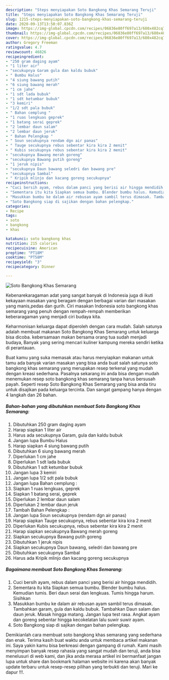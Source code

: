 ```yaml
---
description: "Steps menyiapakan Soto Bangkong Khas Semarang Teruji"
title: "Steps menyiapakan Soto Bangkong Khas Semarang Teruji"
slug: 1215-steps-menyiapakan-soto-bangkong-khas-semarang-teruji
date: 2020-09-13T13:50:07.836Z
image: https://img-global.cpcdn.com/recipes/06836e80ff697a13/680x482cq70/soto-bangkong-khas-semarang-foto-resep-utama.jpg
thumbnail: https://img-global.cpcdn.com/recipes/06836e80ff697a13/680x482cq70/soto-bangkong-khas-semarang-foto-resep-utama.jpg
cover: https://img-global.cpcdn.com/recipes/06836e80ff697a13/680x482cq70/soto-bangkong-khas-semarang-foto-resep-utama.jpg
author: Gregory Freeman
ratingvalue: 4.7
reviewcount: 46826
recipeingredient:
- "250 gram daging ayam"
- "1 liter air"
- "secukupnya Garam gula dan kaldu bubuk"
- " Bumbu Halus"
- "4 siung bawang putih"
- "6 siung bawang merah"
- "1 cm jahe"
- "1 sdt lada bubuk"
- "1 sdt ketumbar bubuk"
- "3 kemiri"
- "1/2 sdt pala bubuk"
- " Bahan cemplung "
- "1 ruas lengkuas geprek"
- "1 batang serai geprek"
- "2 lembar daun salam"
- "2 lembar daun jeruk"
- " Bahan Pelengkap "
- " Soun secukupnya rendam dgn air panas"
- " Tauge secukupnya rebus sebentar kira kira 2 menit"
- " Kubis secukupnya rebus sebentar kira kira 2 menit"
- "secukupnya Bawang merah goreng"
- "secukupnya Bawang putih goreng"
- "1 jeruk nipis"
- "secukupnya Daun bawang seledri dan bawang pre"
- "secukupnya Sambal"
- " Kripik mlinjo dan kacang goreng secukupnya"
recipeinstructions:
- "Cuci bersih ayam, rebus dalam panci yang berisi air hingga mendidih."
- "Sementara itu kita Siapkan semua bumbu. Blender bumbu halus. Kemudian tumis. Beri daun serai dan lengkuas. Tumis hingga harum. Sisihkan"
- "Masukkan bumbu ke dalam air rebusan ayam sambil terus dimasak. Tambahkan garam, gula dan kaldu bubuk. Tambahkan Daun salam dan daun jeruk. Masak hingga matang. Jangan lupa test rasa. Angkat ayam dan goreng sebentar hingga kecokelatan lalu suwir suwir ayam."
- "Soto Bangkong siap di sajikan dengan bahan pelengkap."
categories:
- Recipe
tags:
- soto
- bangkong
- khas

katakunci: soto bangkong khas 
nutrition: 215 calories
recipecuisine: American
preptime: "PT18M"
cooktime: "PT58M"
recipeyield: "3"
recipecategory: Dinner

---
```



![Soto Bangkong Khas Semarang](https://img-global.cpcdn.com/recipes/06836e80ff697a13/680x482cq70/soto-bangkong-khas-semarang-foto-resep-utama.jpg)

Kebenarekaragaman adat yang sangat banyak di Indonesia juga di ikuti kekayaan masakan yang beragam dengan berbagai varian dari masakan yang manis,pedas dan gurih. Ciri masakan Indonesia soto bangkong khas semarang yang penuh dengan rempah-rempah memberikan keberaragaman yang menjadi ciri budaya kita.


Keharmonisan keluarga dapat diperoleh dengan cara mudah. Salah satunya adalah membuat makanan Soto Bangkong Khas Semarang untuk keluarga bisa dicoba. kebersamaan makan bersama orang tua sudah menjadi budaya, Banyak yang sering mencari kuliner kampung mereka sendiri ketika di perantauan.



Buat kamu yang suka memasak atau harus menyiapkan makanan untuk tamu ada banyak varian masakan yang bisa anda buat salah satunya soto bangkong khas semarang yang merupakan resep terkenal yang mudah dengan kreasi sederhana. Pasalnya sekarang ini anda bisa dengan mudah menemukan resep soto bangkong khas semarang tanpa harus bersusah payah.
Seperti resep Soto Bangkong Khas Semarang yang bisa anda tiru untuk disajikan pada keluarga tercinta. Dan sangat gampang hanya dengan 4 langkah dan 26 bahan.


<!--inarticleads1-->

##### Bahan-bahan yang dibutuhkan membuat Soto Bangkong Khas Semarang:

1. Dibutuhkan 250 gram daging ayam
1. Harap siapkan 1 liter air
1. Harus ada secukupnya Garam, gula dan kaldu bubuk
1. Jangan lupa  Bumbu Halus
1. Harap siapkan 4 siung bawang putih
1. Dibutuhkan 6 siung bawang merah
1. Diperlukan 1 cm jahe
1. Diperlukan 1 sdt lada bubuk
1. Dibutuhkan 1 sdt ketumbar bubuk
1. Jangan lupa 3 kemiri
1. Jangan lupa 1/2 sdt pala bubuk
1. Jangan lupa  Bahan cemplung :
1. Siapkan 1 ruas lengkuas, geprek
1. Siapkan 1 batang serai, geprek
1. Diperlukan 2 lembar daun salam
1. Diperlukan 2 lembar daun jeruk
1. Tambah  Bahan Pelengkap :
1. Jangan lupa  Soun secukupnya (rendam dgn air panas)
1. Harap siapkan  Tauge secukupnya, rebus sebentar kira kira 2 menit
1. Diperlukan  Kubis secukupnya, rebus sebentar kira kira 2 menit
1. Harap siapkan secukupnya Bawang merah goreng
1. Siapkan secukupnya Bawang putih goreng
1. Dibutuhkan 1 jeruk nipis
1. Siapkan secukupnya Daun bawang, seledri dan bawang pre
1. Dibutuhkan secukupnya Sambal
1. Harus ada  Kripik mlinjo dan kacang goreng secukupnya




<!--inarticleads2-->

##### Bagaimana membuat  Soto Bangkong Khas Semarang:

1. Cuci bersih ayam, rebus dalam panci yang berisi air hingga mendidih.
1. Sementara itu kita Siapkan semua bumbu. Blender bumbu halus. Kemudian tumis. Beri daun serai dan lengkuas. Tumis hingga harum. Sisihkan
1. Masukkan bumbu ke dalam air rebusan ayam sambil terus dimasak. Tambahkan garam, gula dan kaldu bubuk. Tambahkan Daun salam dan daun jeruk. Masak hingga matang. Jangan lupa test rasa. Angkat ayam dan goreng sebentar hingga kecokelatan lalu suwir suwir ayam.
1. Soto Bangkong siap di sajikan dengan bahan pelengkap.




Demikianlah cara membuat soto bangkong khas semarang yang sederhana dan enak. Terima kasih buat waktu anda untuk membaca artikel makanan ini. Saya yakin kamu bisa berkreasi dengan gampang di rumah. Kami masih menyimpan banyak resep rahasia yang sangat mudah dan teruji, anda bisa menelusuri di web kami, dan jika anda merasa artikel ini bermanfaat jangan lupa untuk share dan bookmark halaman website ini karena akan banyak update terbaru untuk resep-resep pilihan yang terbukti dan teruji. Mari ke dapur !!!. 
